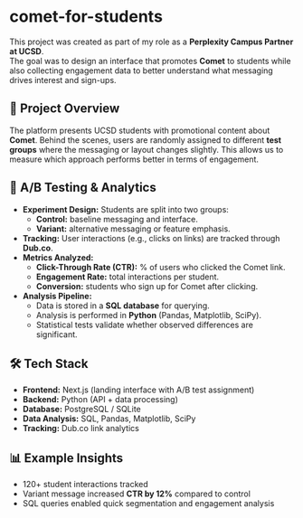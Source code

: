 # comet-for-students


This project was created as part of my role as a **Perplexity Campus Partner at UCSD**.  
The goal was to design an interface that promotes **Comet** to students while also collecting engagement data to better understand what messaging drives interest and sign-ups.  

## 🎯 Project Overview
The platform presents UCSD students with promotional content about **Comet**. Behind the scenes, users are randomly assigned to different **test groups** where the messaging or layout changes slightly. This allows us to measure which approach performs better in terms of engagement.

## 🧪 A/B Testing & Analytics
- **Experiment Design:** Students are split into two groups:
  - **Control:** baseline messaging and interface.
  - **Variant:** alternative messaging or feature emphasis.
- **Tracking:** User interactions (e.g., clicks on links) are tracked through **Dub.co**.
- **Metrics Analyzed:**
  - **Click-Through Rate (CTR):** % of users who clicked the Comet link.
  - **Engagement Rate:** total interactions per student.
  - **Conversion:** students who sign up for Comet after clicking.
- **Analysis Pipeline:**
  - Data is stored in a **SQL database** for querying.
  - Analysis is performed in **Python** (Pandas, Matplotlib, SciPy).
  - Statistical tests validate whether observed differences are significant.

## 🛠️ Tech Stack
- **Frontend:** Next.js (landing interface with A/B test assignment)
- **Backend:** Python (API + data processing)
- **Database:** PostgreSQL / SQLite
- **Data Analysis:** SQL, Pandas, Matplotlib, SciPy
- **Tracking:** Dub.co link analytics

## 📊 Example Insights
- 120+ student interactions tracked
- Variant message increased **CTR by 12%** compared to control
- SQL queries enabled quick segmentation and engagement analysis
